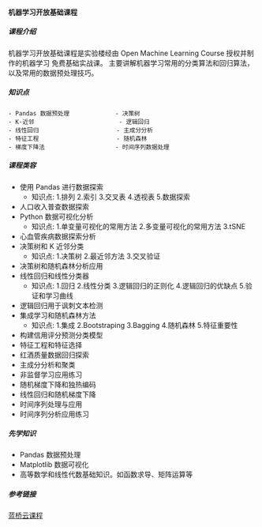 #### 机器学习开放基础课程 

##### 课程介绍
机器学习开放基础课程是实验楼经由 
Open Machine Learning Course 授权并制作的机器学习 免费基础实战课。
主要讲解机器学习常用的分类算法和回归算法，以及常用的数据预处理技巧。
##### 知识点
    - Pandas 数据预处理             - 决策树
    - K-近邻                        - 逻辑回归
    - 线性回归                      - 主成分分析
    - 特征工程                      - 随机森林    
    - 梯度下降法                    - 时间序列数据处理
##### 课程类容
- 使用 Pandas 进行数据探索
    - 知识点: 1.排列 2.索引 3.交叉表 4.透视表 5.数据探索
- 人口收入普查数据探索
- Python 数据可视化分析
    - 知识点: 1.单变量可视化的常用方法 2.多变量可视化的常用方法 3.tSNE
- 心血管疾病数据探索分析
- 决策树和 K 近邻分类
    - 知识点: 1.决策树 2.最近邻方法 3.交叉验证
- 决策树和随机森林分析应用
- 线性回归和线性分类器
    - 知识点: 1.回归 2.线性分类 3.逻辑回归的正则化 4.逻辑回归的优缺点 5.验证和学习曲线
- 逻辑回归用于讽刺文本检测
- 集成学习和随机森林方法
    - 知识点: 1.集成 2.Bootstraping 3.Bagging 4.随机森林 5.特征重要性
- 构建信用评分预测分类模型
- 特征工程和特征选择
- 红酒质量数据回归探索
- 主成分分析和聚类
- 非监督学习应用练习
- 随机梯度下降和独热编码
- 线性回归和随机梯度下降
- 时间序列处理与应用
- 时间序列分析应用练习
##### 先学知识
- Pandas 数据预处理
- Matplotlib 数据可视化
- 高等数学和线性代数基础知识。如函数求导、矩阵运算等
##### 参考链接
[蓝桥云课程](https://www.lanqiao.cn/courses/1283)